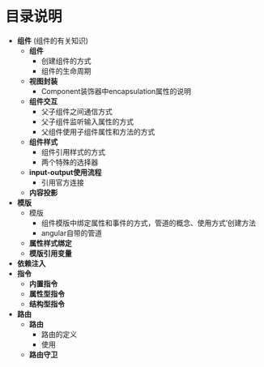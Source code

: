 # 目录说明

- **组件** (组件的有关知识)
  - **组件** 
    - 创建组件的方式
    - 组件的生命周期
  - **视图封装**
    - Component装饰器中encapsulation属性的说明
  - **组件交互**
    - 父子组件之间通信方式
    - 父子组件监听输入属性的方式
    - 父组件使用子组件属性和方法的方式
  - **组件样式**
    - 组件引用样式的方式
    - 两个特殊的选择器
  - **input-output使用流程**
    - 引用官方连接
  - **内容投影**
- **模版**
  - 模版
    - 组件模版中绑定属性和事件的方式，管道的概念、使用方式’创建方法
    - angular自带的管道
  - **属性样式绑定**
  - **模版引用变量**
- **依赖注入**
- **指令**
  - **内置指令**
  - **属性型指令**
  - **结构型指令**
- **路由**
  - **路由**
    - 路由的定义
    - 使用
  - **路由守卫**

